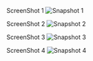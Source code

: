 ScreenShot 1
![Snapshot 1](https://cloud.githubusercontent.com/assets/16940840/14135315/6e774158-f67a-11e5-9064-a5f6b600d4aa.png)

ScreenShot 2 
![Snapshot 2](https://cloud.githubusercontent.com/assets/16940840/14135487/34df1b9a-f67b-11e5-9e21-c39a9b979f47.png)

ScreenShot 3
![Snapshot 3](https://cloud.githubusercontent.com/assets/16940840/14135529/751676e0-f67b-11e5-90b4-509155c8da25.png)

ScreenShot 4
![Snapshot 4](https://cloud.githubusercontent.com/assets/16940840/14135563/b56676fa-f67b-11e5-8a0d-27d280b0b1be.png)

